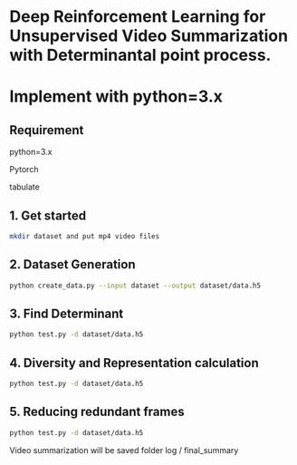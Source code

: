 # Deep Reinforcement Learning for Unsupervised Video Summarization with Determinantal point process.
# Implement with python=3.x 

## Requirement

python=3.x

Pytorch

tabulate

## 1. Get started
```bash
mkdir dataset and put mp4 video files 
```
## 2. Dataset Generation
```bash
python create_data.py --input dataset --output dataset/data.h5
```

## 3. Find Determinant 
```bash
python test.py -d dataset/data.h5
```

## 4. Diversity and Representation calculation
```bash
python test.py -d dataset/data.h5
```

## 5. Reducing redundant frames 
```bash
python test.py -d dataset/data.h5
```

Video summarization will be saved folder log / final_summary
